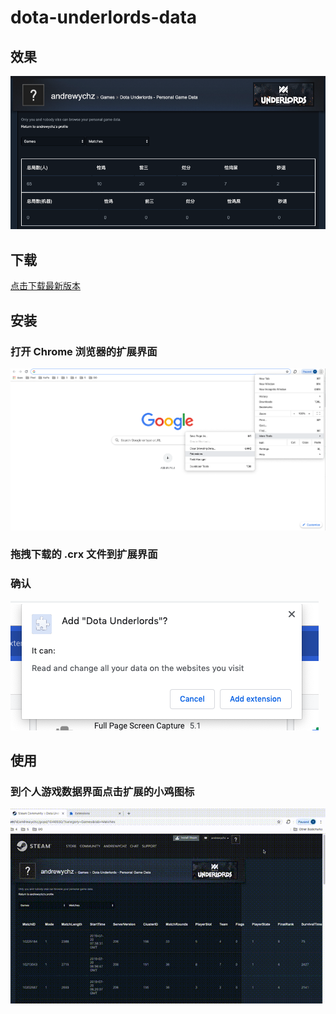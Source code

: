 # dota-underlords-data

## 效果

![](https://github.com/andrewychz/dota-underlords-data/blob/master/screenshot/%E4%BD%BF%E7%94%A8%E6%95%88%E6%9E%9C.png)

## 下载

[点击下载最新版本](https://github.com/andrewychz/dota-underlords-data/releases/download/v1.0/dota-underlords-data.crx)

## 安装

### 打开 Chrome 浏览器的扩展界面

![](https://github.com/andrewychz/dota-underlords-data/blob/master/screenshot/%E6%89%A9%E5%B1%95%E7%95%8C%E9%9D%A2.png)

### 拖拽下载的 .crx 文件到扩展界面

### 确认

![](https://github.com/andrewychz/dota-underlords-data/blob/master/screenshot/%E6%8B%96%E6%8B%BD%E5%90%8E%E7%A1%AE%E8%AE%A4.png)

## 使用

### 到个人游戏数据界面点击扩展的小鸡图标
![](https://github.com/andrewychz/dota-underlords-data/blob/master/screenshot/%E4%BD%BF%E7%94%A8%E6%95%88%E6%9E%9C.gif)
